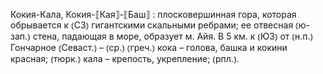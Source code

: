 ---
---

Кокия-Кала, Кокия-⟦Кая⟧-⟦Баш⟧
: плосковершинная гора, которая обрывается к ⦅СЗ⦆ гигантскими скальными ребрами; ее отвесная ⦅ю-зап.⦆ стена, падающая в море, образует м. Айя. В 5 км. к ⦅ЮЗ⦆ от ⦅н.п.⦆ Гончарное ⦅Севаст.⦆ – ⦅ср.⦆ ⦅греч.⦆ кока – голова, башка и кокини красная; ⦅тюрк.⦆ кала – крепость, укрепление; ⦅рпл.⦆.
